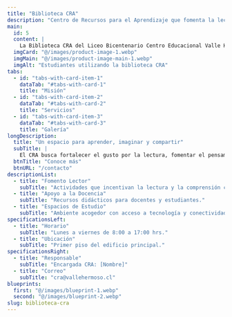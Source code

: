 ```yaml
---
title: "Biblioteca CRA"
description: "Centro de Recursos para el Aprendizaje que fomenta la lectura, la investigación y el pensamiento crítico."
main:
  id: 5
  content: |
    La Biblioteca CRA del Liceo Bicentenario Centro Educacional Valle Hermoso es un espacio abierto a toda la comunidad educativa. Promueve la lectura, la alfabetización digital y la investigación escolar, apoyando el desarrollo integral de los estudiantes.
  imgCard: "@/images/product-image-1.webp"
  imgMain: "@/images/product-image-main-1.webp"
  imgAlt: "Estudiantes utilizando la biblioteca CRA"
tabs:
  - id: "tabs-with-card-item-1"
    dataTab: "#tabs-with-card-1"
    title: "Misión"
  - id: "tabs-with-card-item-2"
    dataTab: "#tabs-with-card-2"
    title: "Servicios"
  - id: "tabs-with-card-item-3"
    dataTab: "#tabs-with-card-3"
    title: "Galería"
longDescription:
  title: "Un espacio para aprender, imaginar y compartir"
  subTitle: |
    El CRA busca fortalecer el gusto por la lectura, fomentar el pensamiento crítico y facilitar el acceso a materiales físicos y digitales. Es un pilar en la formación de hábitos lectores y competencias informacionales.
  btnTitle: "Conoce más"
  btnURL: "/contacto"
descriptionList:
  - title: "Fomento Lector"
    subTitle: "Actividades que incentivan la lectura y la comprensión crítica."
  - title: "Apoyo a la Docencia"
    subTitle: "Recursos didácticos para docentes y estudiantes."
  - title: "Espacios de Estudio"
    subTitle: "Ambiente acogedor con acceso a tecnología y conectividad."
specificationsLeft:
  - title: "Horario"
    subTitle: "Lunes a viernes de 8:00 a 17:00 hrs."
  - title: "Ubicación"
    subTitle: "Primer piso del edificio principal."
specificationsRight:
  - title: "Responsable"
    subTitle: "Encargada CRA: [Nombre]"
  - title: "Correo"
    subTitle: "cra@vallehermoso.cl"
blueprints:
  first: "@/images/blueprint-1.webp"
  second: "@/images/blueprint-2.webp"
slug: biblioteca-cra
---
```

